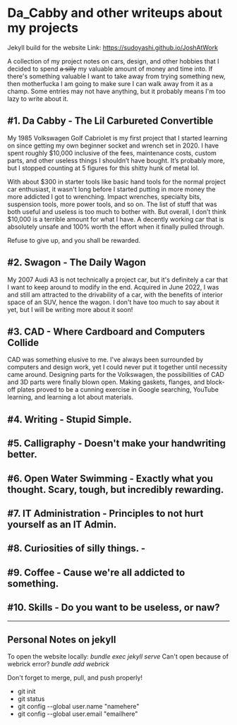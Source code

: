 # Da_Cabby and other writeups about my projects
Jekyll build for the website
Link: https://sudoyashi.github.io/JoshAtWork

A collection of my project notes on cars, design, and other hobbies that I decided to spend ~~a silly~~ my valuable amount of money and time into. If there's something valuable I want to take away from trying something new, then motherfucka I am going to make sure I can walk away from it as a champ. Some entries may not have anything, but it probably means I'm too lazy to write about it.



## \#1. Da Cabby - The Lil Carbureted Convertible

My 1985 Volkswagen Golf Cabriolet is my first project that I started learning on since getting my own beginner socket and wrench set in 2020. I have spent roughly $10,000 inclusive of the fees, maintenance costs, custom parts, and other useless things I shouldn’t have bought. It’s probably more, but I stopped counting at 5 figures for this shitty hunk of metal lol.

With about $300 in starter tools like basic hand tools for the normal project car enthusiast, it wasn't long before I started putting in more money the more addicted I got to wrenching. Impact wrenches, specialty bits, suspension tools, more power tools, and so on. The list of stuff that was both useful and useless is too much to bother with. But overall, I don’t think $10,000 is a terrible amount for what I have. A decently working car that is absolutely unsafe and 100% worth the effort when it finally pulled through.

Refuse to give up, and you shall be rewarded.

## \#2. Swagon - The Daily Wagon

My 2007 Audi A3 is not technically a project car, but it's definitely a car that I want to keep around to modify in the end. Acquired in June 2022, I was and still am attracted to the drivability of a car, with the benefits of interior space of an SUV, hence the wagon. I don't have too much to say about it yet, but I will be writing more about it soon!

## \#3. CAD - Where Cardboard and Computers Collide

CAD was something elusive to me. I've always been surrounded by computers and design work, yet I could never put it together until necessity came around. Designing parts for the Volkswagen, the possibilities of CAD and 3D parts were finally blown open. Making gaskets, flanges, and block-off plates proved to be a cunning exercise in Google searching, YouTube learning, and learning a lot about materials. 


## \#4. Writing - Stupid Simple.

## \#5. Calligraphy - Doesn't make your handwriting better.

## \#6. Open Water Swimming - Exactly what you thought. Scary, tough, but incredibly rewarding.

## \#7. IT Administration - Principles to not hurt yourself as an IT Admin.

## \#8. Curiosities of silly things. - 

## \#9. Coffee - Cause we're all addicted to something.

## \#10. Skills - Do you want to be useless, or naw?

-----

## Personal Notes on jekyll
To open the website locally: *bundle exec jekyll serve*
Can't open because of webrick error? *bundle add webrick*

Don't forget to merge, pull, and push properly!
- git init
- git status
- git config --global user.name "namehere"
- git config --global user.email "emailhere"

